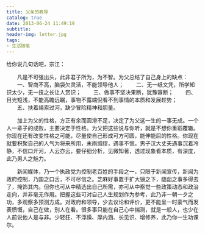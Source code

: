 ```yaml
---
title: 父亲的教导
catalog: true
date: 2013-06-24 11:49:19
subtitle:
header-img: letter.jpg
tags:
- 生活随笔
---
```


给你说几句话吧，宗江：

　　凡是不可强出头，此非君子所为，为不智。为父总结了自己身上的缺点：
　　一、智商不高，脑袋欠灵活，不能领导他人；
　　二、无一纸文凭，所学知识太少，无一技之长让人赏识；
　　三、做事不坚决果断，犹豫寡断；
　　四、目光短浅，不能高瞻远瞩，事物不露端倪看不到事情的本质和发展趁势；
　　五、扶着绳索过河，缺少冒险精神和胆量。

　　加上为父的性格，方正有余而圆滑不足，决定了为父这一生的一事无成。一个人一辈子的成败，主要决定于性格。为父把这些说与你听，就是不想你重蹈覆辙。你现在还有改变性格之可能，尽量使自己形成可方可圆，能伸能屈的性格。你现在就要积聚自己的人气为将来所用，未雨绸缪，遇事不慌。男子汉大丈夫遇事沉着冷静，不信口开河，人云亦云，要仔细分析，见微知著，透过现象看本质，有深度，此乃男人之魅力。

　　新闻媒体，乃一个执政党为控制老百姓的手段之一，只限于新闻宣传，新闻为政府控制，乃国之口舌，不可尽信之。芝麻好事置于扩大镜之下，龉龃之事多得去了，掩饰其内。但你也可从中精选出自己所需，亦可从中察觉一些政策动态和政治走向，并非毫无作用。把握这些可对自己人生规划作为参考，此乃非一朝一夕之功，多观察多预测方成。对政府和领导，少去议论和评价，更不能呈一时豪气而发表愤慨，自己在做，别人在看。很多事只能在自己心中揣测，就是一般人，也少在人前说他人是与非。少轻狂、不浮躁、厚内涵、长见识、增修养，此乃你一生功课尔。 
